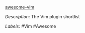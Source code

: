[awesome-vim](https://github.com/akrawchyk/awesome-vim)

*Description*: The Vim plugin shortlist

*Labels*: #Vim #Awesome
